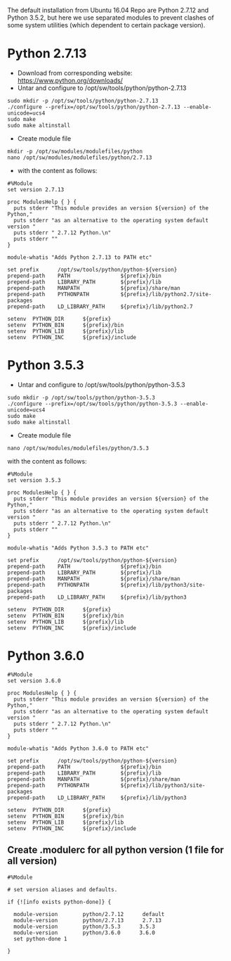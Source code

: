 The default installation from Ubuntu 16.04 Repo are Python 2.7.12 and Python 3.5.2, but here we use separated modules to prevent clashes of some system utilities (which dependent to certain package version).

# Python 2.7.13

* Download from corresponding website: https://www.python.org/downloads/
* Untar and configure to /opt/sw/tools/python/python-2.7.13
```
sudo mkdir -p /opt/sw/tools/python/python-2.7.13
./configure --prefix=/opt/sw/tools/python/python-2.7.13 --enable-unicode=ucs4
sudo make
sudo make altinstall
```
* Create module file
```
mkdir -p /opt/sw/modules/modulefiles/python
nano /opt/sw/modules/modulefiles/python/2.7.13
```
* with the content as follows:
```
#%Module
set version 2.7.13

proc ModulesHelp { } {
  puts stderr "This module provides an version ${version} of the Python,"
  puts stderr "as an alternative to the operating system default version "
  puts stderr " 2.7.12 Python.\n"
  puts stderr ""
}

module-whatis "Adds Python 2.7.13 to PATH etc"

set prefix      /opt/sw/tools/python/python-${version}
prepend-path    PATH                ${prefix}/bin
prepend-path    LIBRARY_PATH        ${prefix}/lib
prepend-path    MANPATH             ${prefix}/share/man
prepend-path    PYTHONPATH          ${prefix}/lib/python2.7/site-packages
prepend-path    LD_LIBRARY_PATH     ${prefix}/lib/python2.7

setenv  PYTHON_DIR      ${prefix}
setenv  PYTHON_BIN      ${prefix}/bin
setenv  PYTHON_LIB      ${prefix}/lib
setenv  PYTHON_INC      ${prefix}/include
```

# Python 3.5.3

* Untar and configure to /opt/sw/tools/python/python-3.5.3
```
sudo mkdir -p /opt/sw/tools/python/python-3.5.3
./configure --prefix=/opt/sw/tools/python/python-3.5.3 --enable-unicode=ucs4
sudo make
sudo make altinstall
```
* Create module file
```
nano /opt/sw/modules/modulefiles/python/3.5.3
```
with the content as follows:
```
#%Module
set version 3.5.3

proc ModulesHelp { } {
  puts stderr "This module provides an version ${version} of the Python,"
  puts stderr "as an alternative to the operating system default version "
  puts stderr " 2.7.12 Python.\n"
  puts stderr ""
}

module-whatis "Adds Python 3.5.3 to PATH etc"

set prefix      /opt/sw/tools/python/python-${version}
prepend-path    PATH                ${prefix}/bin
prepend-path    LIBRARY_PATH        ${prefix}/lib
prepend-path    MANPATH             ${prefix}/share/man
prepend-path    PYTHONPATH          ${prefix}/lib/python3/site-packages
prepend-path    LD_LIBRARY_PATH     ${prefix}/lib/python3

setenv  PYTHON_DIR      ${prefix}
setenv  PYTHON_BIN      ${prefix}/bin
setenv  PYTHON_LIB      ${prefix}/lib
setenv  PYTHON_INC      ${prefix}/include
```


# Python 3.6.0

```
#%Module
set version 3.6.0

proc ModulesHelp { } {
  puts stderr "This module provides an version ${version} of the Python,"
  puts stderr "as an alternative to the operating system default version "
  puts stderr " 2.7.12 Python.\n"
  puts stderr ""
}

module-whatis "Adds Python 3.6.0 to PATH etc"

set prefix      /opt/sw/tools/python/python-${version}
prepend-path    PATH                ${prefix}/bin
prepend-path    LIBRARY_PATH        ${prefix}/lib
prepend-path    MANPATH             ${prefix}/share/man
prepend-path    PYTHONPATH          ${prefix}/lib/python3/site-packages
prepend-path    LD_LIBRARY_PATH     ${prefix}/lib/python3

setenv  PYTHON_DIR      ${prefix}
setenv  PYTHON_BIN      ${prefix}/bin
setenv  PYTHON_LIB      ${prefix}/lib
setenv  PYTHON_INC      ${prefix}/include
```

## Create .modulerc for all python version (1 file for all version)
```
#%Module

# set version aliases and defaults.

if {![info exists python-done]} {

  module-version        python/2.7.12      default
  module-version        python/2.7.13      2.7.13
  module-version        python/3.5.3      3.5.3
  module-version        python/3.6.0      3.6.0
  set python-done 1

}

```
